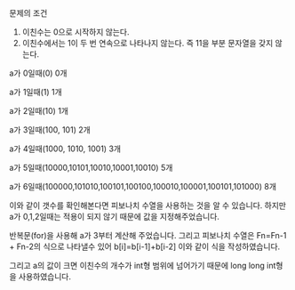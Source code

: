 문제의 조건
1. 이친수는 0으로 시작하지 않는다.
2. 이친수에서는 1이 두 번 연속으로 나타나지 않는다. 즉 11을 부분 문자열을 갖지 않는다.

a가 0일때(0)
0개

a가 1일때(1)
1개

a가 2일때(10)
1개

a가 3일때(100, 101)
2개

a가 4일때(1000, 1010, 1001)
3개

a가 5일때(10000,10101,10010,10001,10010)
5개

a가 6일때(100000,101010,100101,100100,100010,100001,100101,101000)
8개

이와 같이 갯수를 확인해본다면 피보나치 수열을 사용하는 것을 알 수 있습니다. 하지만 a가 0,1,2일때는 적용이 되지 않기 때문에 값을 지정해주었습니다.

반복문(for)을 사용해 a가 3부터 계산해 주었습니다. 그리고 피보나치 수열은 Fn=Fn-1 + Fn-2의 식으로 나타낼수 있어 b[i]=b[i-1]+b[i-2] 이와 같이 식을 작성하였습니다.

그리고 a의 값이 크면 이친수의 개수가 int형 범위에 넘어가기 때문에 long long int형을 사용하였습니다.
